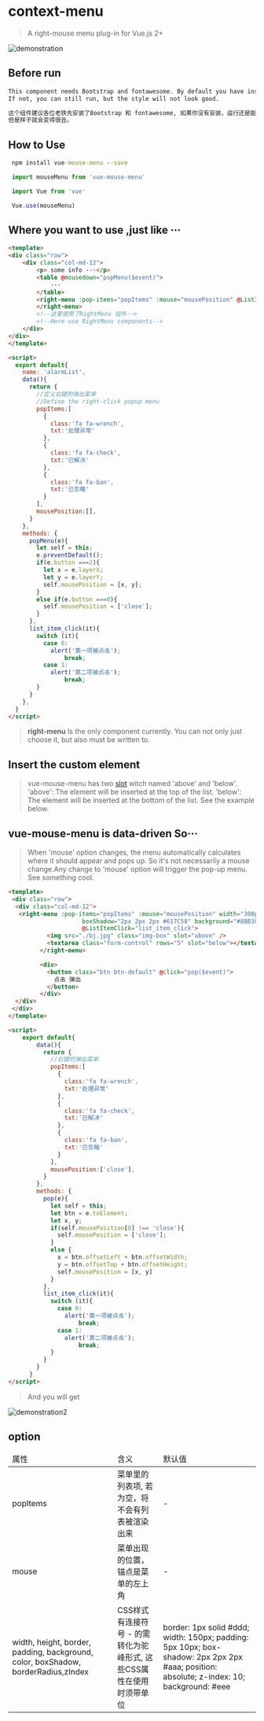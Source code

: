 # context-menu

> A right-mouse menu plug-in for Vue.js 2+

![demonstration](https://github.com/zgj233/vue-mouse-menu/blob/master/GIF.gif)

## Before run

``` bash
This component needs Bootstrap and fontawesome. By default you have installed these.
If not, you can still run, but the style will not look good.

这个组件建议各位老铁先安装了Bootstrap 和 fontawesome, 如果你没有安装，运行还是能够运行，
但是样子就会变得很丑。

```

## How to Use
```cmd
 npm install vue-mouse-menu --save
```
```javascript
 import mouseMenu from 'vue-mouse-menu'

 import Vue from 'vue'

 Vue.use(mouseMenu)
```

## Where you want to use ,just like ···

```html
<template>
<div class="row">
    <div class="col-md-12">
        <p> some info ···</p>
        <table @mousedown="popMenu($event)">
            ···
        </table>
        <right-menu :pop-items="popItems" :mouse="mousePosition" @ListItemClick="list_item_click">
        </right-menu>
        <!--这里使用了RightMenu 组件-->
        <!--Here use RightMenu components-->
    </div>
</div>
</template>

<script>
  export default{
    name: 'alarmList',
    data(){
      return {
        //定义右键的弹出菜单
        //Define the right-click popup menu
        popItems:[
          {
            class:'fa fa-wrench',
            txt:'处理异常'
          },
          {
            class:'fa fa-check',
            txt:'已解决'
          },
          {
            class:'fa fa-ban',
            txt:'已忽略'
          }
        ],
        mousePosition:[],
      }
    },
    methods: {
      popMenu(e){
        let self = this;
        e.preventDefault();
        if(e.button ===2){
          let x = e.layerX;
          let y = e.layerY;
          self.mousePosition = [x, y];
        }
        else if(e.button ===0){
          self.mousePosition = ['close'];
        }
      },
      list_item_click(it){
        switch (it){
          case 0:
            alert('第一项被点击');
                break;
          case 1:
            alert('第二项被点击');
                break;
        }
      }
    },
  }
</script>
```
>**right-menu** Is the only component currently. You can not only just choose it,
but also must be written to.

## Insert the custom element
>vue-mouse-menu has two [slot](https://cn.vuejs.org/v2/guide/components.html#使用-Slot-分发内容) witch named 'above' and 'below'.
'above': The element will be inserted at the top of the list.
'below': The element will be inserted at the bottom of the list.
See the example below.

## vue-mouse-menu is data-driven So···
> When 'mouse' option changes, the menu automatically calculates where it should appear and pops up.
So it's not necessarily a mouse change.Any change to 'mouse' option will trigger the pop-up menu.
See something cool.

```html
<template>
 <div class="row">
  <div class="col-md-12">
   <right-menu :pop-items="popItems" :mouse="mousePosition" width="300px" height="400px"
                     boxShadow="2px 2px 2px #617C58" background="#8BB381" color="#eee" borderRadius="10px"
                     @ListItemClick="list_item_click">
           <img src="./bj.jpg" class="img-box" slot="above" />
           <textarea class="form-control" rows="5" slot="below"></textarea>
         </right-menu>

         <div>
           <button class="btn btn-default" @click="pop($event)">
             点击 弹出
           </button>
         </div>
  </div>
 </div>
</template>

<script>
    export default{
        data(){
          return {
            //右键的弹出菜单
            popItems:[
              {
                class:'fa fa-wrench',
                txt:'处理异常'
              },
              {
                class:'fa fa-check',
                txt:'已解决'
              },
              {
                class:'fa fa-ban',
                txt:'已忽略'
              }
            ],
            mousePosition:['close'],
          }
        },
        methods: {
          pop(e){
            let self = this;
            let btn = e.toElement;
            let x, y;
            if(self.mousePosition[0] !== 'close'){
              self.mousePosition = ['close'];
            }
            else {
              x = btn.offsetLeft + btn.offsetWidth;
              y = btn.offsetTop + btn.offsetHeight;
              self.mousePosition = [x, y]
            }
          },
          list_item_click(it){
            switch (it){
              case 0:
                alert('第一项被点击');
                    break;
              case 1:
                alert('第二项被点击');
                    break;
            }
          }
        }
      }
</script>
```
>And you will get

![demonstration2](https://github.com/zgj233/vue-mouse-menu/blob/master/GIF2.gif)

## option
<table>
        <thead>
          <tr>
            <td>属性</td>
            <td>含义</td>
            <td>默认值</td>
          </tr>
        </thead>
        <tbody>
          <tr>
            <td>popItems</td>
            <td>菜单里的列表项, 若为空，将不会有列表被渲染出来</td>
            <td> - </td>
          </tr>
          <tr>
            <td>mouse</td>
            <td>菜单出现的位置， 锚点是菜单的左上角</td>
            <td>-</td>
          </tr>
          <tr>
            <td>
              width, height, border,
              padding, background, color,
              boxShadow, borderRadius,zIndex
            </td>
            <td>CSS样式有连接符号 - 的需转化为驼峰形式, 这些CSS属性在使用时须带单位</td>
            <td>
              border: 1px solid #ddd;
              width: 150px;
              padding: 5px 10px;
              box-shadow: 2px 2px 2px #aaa;
              position: absolute;
              z-index: 10;
              background: #eee
            </td>
          </tr>
        </tbody>
</table>